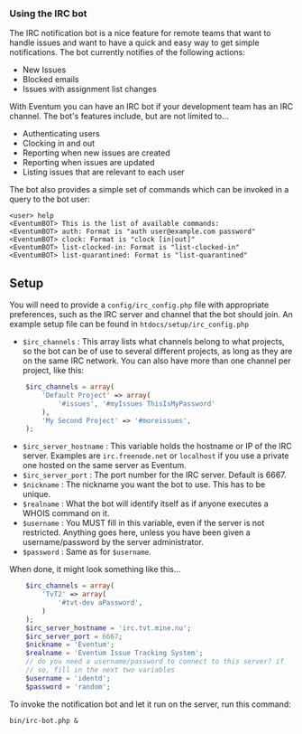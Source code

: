 ### Using the IRC bot

The IRC notification bot is a nice feature for remote teams that want to handle issues and want to have a quick and easy way to get simple notifications. The bot currently notifies of the following actions:

-   New Issues
-   Blocked emails
-   Issues with assignment list changes

With Eventum you can have an IRC bot if your development team has an IRC channel. The bot's features include, but are not limited to...

-   Authenticating users
-   Clocking in and out
-   Reporting when new issues are created
-   Reporting when issues are updated
-   Listing issues that are relevant to each user

The bot also provides a simple set of commands which can be invoked in a query to the bot user:

```
<user> help
<EventumBOT> This is the list of available commands:
<EventumBOT> auth: Format is "auth user@example.com password"
<EventumBOT> clock: Format is "clock [in|out]"
<EventumBOT> list-clocked-in: Format is "list-clocked-in"
<EventumBOT> list-quarantined: Format is "list-quarantined"
```

Setup
-----

You will need to provide a `config/irc_config.php` file with appropriate preferences, such as the IRC server and channel that the bot should join. An example setup file can be found in `htdocs/setup/irc_config.php`

- `$irc_channels` : This array lists what channels belong to what projects, so the bot can be of use to several different projects, as long as they are on the same IRC network. You can also have more than one channel per project, like this:
```php
    $irc_channels = array(
        'Default Project' => array(
            '#issues', '#myIssues ThisIsMyPassword'
        ),
        'My Second Project' => '#moreissues',
    );
```
- `$irc_server_hostname` : This variable holds the hostname or IP of the IRC server. Examples are `irc.freenode.net` or `localhost` if you use a private one hosted on the same server as Eventum.
- `$irc_server_port` : The port number for the IRC server. Default is 6667.
- `$nickname` : The nickname you want the bot to use. This has to be unique.
- `$realname` : What the bot will identify itself as if anyone executes a WHOIS command on it.
- `$username` : You MUST fill in this variable, even if the server is not restricted. Anything goes here, unless you have been given a username/password by the server administrator.
- `$password` : Same as for `$username`.

When done, it might look something like this...

```php
    $irc_channels = array(
        'TvT2' => array(
            '#tvt-dev aPassword',
        )
    );
    $irc_server_hostname = 'irc.tvt.mine.nu';
    $irc_server_port = 6667;
    $nickname = 'Eventum';
    $realname = 'Eventum Issue Tracking System';
    // do you need a username/password to connect to this server? if
    // so, fill in the next two variables
    $username = 'identd';
    $password = 'random';
```

To invoke the notification bot and let it run on the server, run this command:

    bin/irc-bot.php &